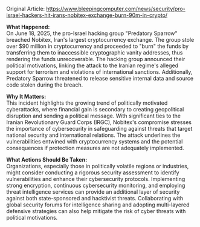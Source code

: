 Original Article: https://www.bleepingcomputer.com/news/security/pro-israel-hackers-hit-irans-nobitex-exchange-burn-90m-in-crypto/

**What Happened:**  
On June 18, 2025, the pro-Israel hacking group "Predatory Sparrow" breached Nobitex, Iran's largest cryptocurrency exchange. The group stole over $90 million in cryptocurrency and proceeded to "burn" the funds by transferring them to inaccessible cryptographic vanity addresses, thus rendering the funds unrecoverable. The hacking group announced their political motivations, linking the attack to the Iranian regime's alleged support for terrorism and violations of international sanctions. Additionally, Predatory Sparrow threatened to release sensitive internal data and source code stolen during the breach.

**Why It Matters:**  
This incident highlights the growing trend of politically motivated cyberattacks, where financial gain is secondary to creating geopolitical disruption and sending a political message. With significant ties to the Iranian Revolutionary Guard Corps (IRGC), Nobitex's compromise stresses the importance of cybersecurity in safeguarding against threats that target national security and international relations. The attack underlines the vulnerabilities entwined with cryptocurrency systems and the potential consequences if protection measures are not adequately implemented.

**What Actions Should Be Taken:**  
Organizations, especially those in politically volatile regions or industries, might consider conducting a rigorous security assessment to identify vulnerabilities and enhance their cybersecurity protocols. Implementing strong encryption, continuous cybersecurity monitoring, and employing threat intelligence services can provide an additional layer of security against both state-sponsored and hacktivist threats. Collaborating with global security forums for intelligence sharing and adopting multi-layered defensive strategies can also help mitigate the risk of cyber threats with political motivations.